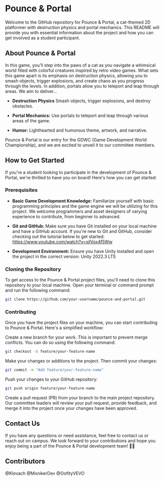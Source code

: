 # Pounce & Portal

Welcome to the GitHub repository for Pounce & Portal, a cat-themed 2D platformer with destruction physics and portal mechanics. This README will provide you with essential information about the project and how you can get involved as a student participant.

## About Pounce & Portal

In this game, you'll step into the paws of a cat as you navigate a whimsical world filled with colorful creatures inspired by retro video games. What sets this game apart is its emphasis on destruction physics, allowing you to smash objects, trigger explosions, and create chaos as you progress through the levels. In addition, portals allow you to teleport and leap through areas.  We aim to deliver...

- **Destruction Physics** 
Smash objects, trigger explosions, and destroy obstacles.

- **Portal Mechanics:** 
Use portals to teleport and leap through various areas of the game.

- **Humor:** 
Lighthearted and humorous theme, artwork, and narrative. 

Pounce & Portal is our entry for the GDWC (Game Development World Championship), and we are excited to unveil it to our committee members. 

## How to Get Started

If you're a student looking to participate in the development of Pounce & Portal, we're thrilled to have you on board! Here's how you can get started:

### Prerequisites

- **Basic Game Development Knowledge:** Familiarize yourself with basic programming principles and the game engine we will be utilizing for this project. We welcome programmers and asset designers of varying experience to contribute, from beginner to advanced. 

- **Git and GitHub:** Make sure you have Git installed on your local machine and have a GitHub account. If you're new to Git and GitHub, consider checking out the tutorial below to get started:  https://www.youtube.com/watch?v=sjlVox4f5Ww

- **Development Environment:** Ensure you have Unity installed and open the project in the correct version: Unity 2022.3 LTS

### Cloning the Repository

To get access to the Pounce & Portal project files, you'll need to clone this repository to your local machine. Open your terminal or command prompt and run the following command:

```bash
git clone https://github.com/your-username/pounce-and-portal.git
```

### Contributing
Once you have the project files on your machine, you can start contributing to Pounce & Portal. Here's a simplified workflow:

Create a new branch for your work. This is important to prevent merge conflicts. You can do so using the following command:

```bash
git checkout -b feature/your-feature-name
```

Make your changes or additions to the project. Then commit your changes:
```bash
git commit -m "Add feature/your-feature-name"
```

Push your changes to your GitHub repository:
```bash
git push origin feature/your-feature-name
```
Create a pull request (PR) from your branch to the main project repository.
Our committee leaders will review your pull request, provide feedback, and merge it into the project once your changes have been approved. 

## Contact Us

If you have any questions or need assistance, feel free to contact us or reach out on campus. 
We look forward to your contributions and hope you enjoy being a part of the Pounce & Portal development team! 🐾✨

## Contributors
@Klovach
@MonikerDev
@OofityVEVO

